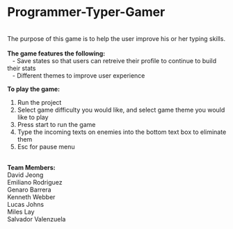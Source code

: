 # Programmer-Typer-Gamer </br>
</br>
The purpose of this game is to help the user improve his or her typing skills. </br>
</br>
<b>The game features the following:</b> </br>
&nbsp&nbsp - Save states so that users can retreive their profile to continue to build their stats </br>
&nbsp&nbsp - Different themes to improve user experience </br>

<b>To play the game:</b> </br>
1. Run the project </br>
2. Select game difficulty you would like, and select game theme you would like to play </br>
3. Press start to run the game </br>
4. Type the incoming texts on enemies into the bottom text box to eliminate them </br>
5. Esc for pause menu </br>

</br>
<b>Team Members:</b> </br>
David Jeong </br>
Emiliano Rodriguez </br>
Genaro Barrera </br>
Kenneth Webber </br>
Lucas Johns </br>
Miles Lay </br>
Salvador Valenzuela
